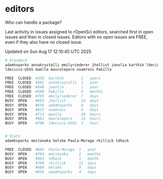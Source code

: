 # editors

Who can handle a package?

Last activity in issues assigned to rOpenSci editors, searched first in open
issues and then in closed issues. Editors with no open issues are FREE, even if
they also have no closed issue.


Updated on Sun Aug 17 12:10:45 UTC 2025

```bash
# Standard
adamhsparks annakrystalli emilyriederer jhollist jooolia karthik ldecicco
ldecicco-USGS maelle maurolepore noamross Pakillo

FREE  CLOSED  #358  karthik        2   years
FREE  CLOSED  #502  annakrystalli  1   year
FREE  CLOSED  #648  jooolia        1   year
FREE  CLOSED  #599  Pakillo        4   months
FREE  CLOSED  #705  emilyriederer  7   days
BUSY  OPEN    #685  jhollist       14  days
BUSY  OPEN    #656  adamhsparks    4   days
BUSY  OPEN    #615  noamross       4   days
BUSY  OPEN    #714  maelle         20  hours
BUSY  OPEN    #681  maurolepore    12  hours
BUSY  OPEN    #706  ldecicco-USGS  1   hour


# Stats
adamhsparks emitanaka helske Paula-Moraga rkillick tdhock

FREE  CLOSED  #603  Paula-Moraga  1   year
BUSY  OPEN    #704  emitanaka     2   months
BUSY  OPEN    #692  tdhock        1   month
BUSY  OPEN    #709  rkillick      12  days
BUSY  OPEN    #688  helske        9   days
BUSY  OPEN    #656  adamhsparks   4   days
```

